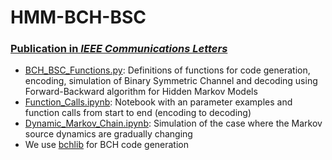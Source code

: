 # HMM-BCH-BSC
### [Publication in *IEEE Communications Letters*](https://ieeexplore.ieee.org/document/9291435)
- [BCH_BSC_Functions.py](BCH_BSC_Functions.py): Definitions of functions for code generation, encoding, simulation of Binary Symmetric Channel and decoding using Forward-Backward algorithm for Hidden Markov Models
- [Function_Calls.ipynb](Function_Calls.ipynb): Notebook with an parameter examples and function calls from start to end (encoding to decoding)
- [Dynamic_Markov_Chain.ipynb](Dynamic_Markov_Chain.ipynb): Simulation of the case where the Markov source dynamics are gradually changing
- We use [bchlib](https://github.com/jkent/python-bchlib) for BCH code generation
